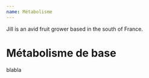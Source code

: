 ```yaml
---
name: Métabolisme
---
```

Jill is an avid fruit grower based in the south of France.

# Métabolisme de base

blabla
